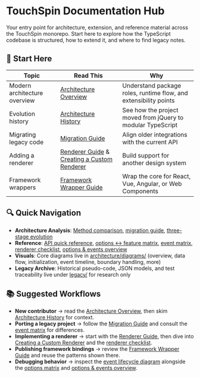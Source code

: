 # TouchSpin Documentation Hub

Your entry point for architecture, extension, and reference material across the TouchSpin monorepo. Start here to explore how the TypeScript codebase is structured, how to extend it, and where to find legacy notes.

## 🧭 Start Here

| Topic | Read This | Why |
|-------|-----------|-----|
| Modern architecture overview | [Architecture Overview](architecture/overview.md) | Understand package roles, runtime flow, and extensibility points |
| Evolution history | [Architecture History](architecture/history.md) | See how the project moved from jQuery to modular TypeScript |
| Migrating legacy code | [Migration Guide](architecture/migration-guide.md) | Align older integrations with the current API |
| Adding a renderer | [Renderer Guide](architecture/renderer-guide.md) & [Creating a Custom Renderer](architecture/creating-custom-renderer.md) | Build support for another design system |
| Framework wrappers | [Framework Wrapper Guide](architecture/framework-wrapper-guide.md) | Wrap the core for React, Vue, Angular, or Web Components |

## 🔍 Quick Navigation

- **Architecture Analysis**: [Method comparison](architecture/methods-and-evolution.md), [migration guide](architecture/migration-guide.md), [three-stage evolution](architecture/three-stage-evolution.md)
- **Reference**: [API quick reference](reference/api-quick-reference.md), [options ↔ feature matrix](reference/options-feature-matrix.md), [event matrix](reference/event-matrix.md), [renderer checklist](reference/renderer-checklist.md), [options & events overview](reference/options-and-events.md)
- **Visuals**: Core diagrams live in [architecture/diagrams/](architecture/diagrams/) (overview, data flow, initialization, event timeline, boundary handling, more)
- **Legacy Archive**: Historical pseudo-code, JSON models, and test traceability live under [legacy/](legacy/) for research only

## 📚 Suggested Workflows

- **New contributor** → read the [Architecture Overview](architecture/overview.md), then skim [Architecture History](architecture/history.md) for context.
- **Porting a legacy project** → follow the [Migration Guide](architecture/migration-guide.md) and consult the [event matrix](reference/event-matrix.md) for differences.
- **Implementing a renderer** → start with the [Renderer Guide](architecture/renderer-guide.md), then dive into [Creating a Custom Renderer](architecture/creating-custom-renderer.md) and the [renderer checklist](reference/renderer-checklist.md).
- **Publishing framework bindings** → review the [Framework Wrapper Guide](architecture/framework-wrapper-guide.md) and reuse the patterns shown there.
- **Debugging behavior** → inspect the [event lifecycle diagram](architecture/diagrams/event-lifecycle.md) alongside the [options matrix](reference/options-feature-matrix.md) and [options & events overview](reference/options-and-events.md).

